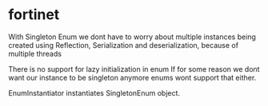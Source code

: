 # fortinet
With Singleton Enum we dont have to worry about multiple instances being created using Reflection, 
Serialization and deserialization, because of multiple threads
 
There is no support for lazy initialization in enum
If for some reason we dont want our instance to be singleton anymore enums wont support that either.

EnumInstantiator instantiates SingletonEnum object.
